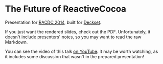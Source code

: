 The Future of ReactiveCocoa
===========================

Presentation for [RACDC 2014](https://github.com/ReactiveCocoa/ReactiveCocoa/issues/1350), built for [Deckset](http://www.decksetapp.com/).

If you just want the rendered slides, check out the PDF. Unfortunately, it doesn't include presenters' notes, so you may want to read the raw Markdown.

You can see the video of this talk [on YouTube](https://www.youtube.com/watch?v=ICNjRS2X8WM&list=PL0lo9MOBetEEXnrrP5pwZxSkGvaDBGdOC&index=2). It may be worth watching, as it includes some discussion that wasn't in the prepared presentation!
